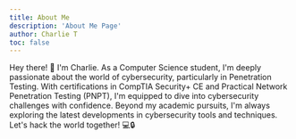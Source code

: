 ```yaml
---
title: About Me
description: 'About Me Page'
author: Charlie T
toc: false
---
```


Hey there! 👋 I'm Charlie. As a Computer Science student, I'm deeply passionate about the world of cybersecurity, particularly in Penetration Testing. With certifications in CompTIA Security+ CE and Practical Network Penetration Testing (PNPT), I'm equipped to dive into cybersecurity challenges with confidence. Beyond my academic pursuits, I'm always exploring the latest developments in cybersecurity tools and techniques. Let's hack the world together! 💻🔒
